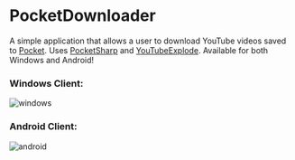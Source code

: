 # PocketDownloader

A simple application that allows a user to download YouTube videos saved to [Pocket](https://getpocket.com). Uses [PocketSharp](https://github.com/ceee/PocketSharp) and [YouTubeExplode](https://github.com/Tyrrrz/YoutubeExplode). Available for both Windows and Android!

### Windows Client:

![windows](https://i.imgur.com/x8jzR52.gif)

### Android Client:

![android](https://i.imgur.com/xlaRbjo.gif)
